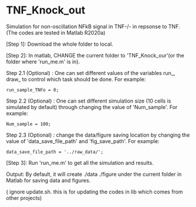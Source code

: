 # TNF_Knock_out
Simulation for non-oscillation NFkB signal in TNF-/- in repsonse to TNF.
(The codes are tested in Matlab R2020a)

[Step 1]: Download the whole folder to local.

[Step 2]: In matlab, CHANGE the current folder to 'TNF_Knock_our'(or the folder where 'run_me.m' is in). 

Step 2.1 (Optional) : One can set different values of the variables run_, draw_ to control which task should be done. For example:

    run_sample_TNFo = 0;

Step 2.2 (Optional) : One can set different simulation size (10 cells is simulated by default) through changing the value of 'Num_sample'. For example:

    Num_sample = 100;

Step 2.3 (Optional) : change the data/figure saving location by changing the value of 'data_save_file_path' and 'fig_save_path'. For example:

    data_save_file_path = '../raw_data/';

[Step 3]: Run 'run_me.m' to get all the simulation and results.

Output:
By default, it will create ./data ./figure under the current folder in Matlab for saving data and figures.

( ignore update.sh. this is for updating the codes in lib which comes from other projects)
